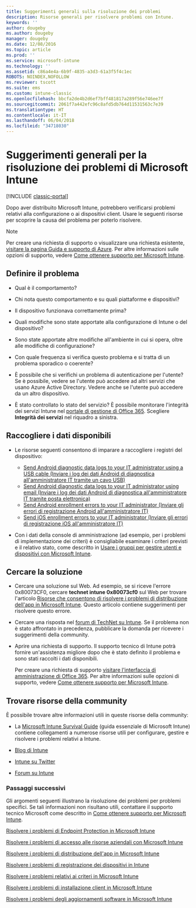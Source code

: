 ```yaml
---
title: Suggerimenti generali sulla risoluzione dei problemi
description: Risorse generali per risolvere problemi con Intune.
keywords: ''
author: dougeby
ms.author: dougeby
manager: dougeby
ms.date: 12/08/2016
ms.topic: article
ms.prod: ''
ms.service: microsoft-intune
ms.technology: ''
ms.assetid: c86a4e4a-6b9f-4835-a3d3-61a3f5f4c1ec
ROBOTS: NOINDEX,NOFOLLOW
ms.reviewer: tscott
ms.suite: ems
ms.custom: intune-classic
ms.openlocfilehash: bbcfa2de4b2d6ef7bff481817a289f56e746ee7f
ms.sourcegitcommit: 2061f7a442efc96c8afd5db764d11531563c7e39
ms.translationtype: HT
ms.contentlocale: it-IT
ms.lasthandoff: 06/04/2018
ms.locfileid: "34718030"
---
```

# <a name="general-troubleshooting-tips-for-microsoft-intune"></a>Suggerimenti generali per la risoluzione dei problemi di Microsoft Intune

[!INCLUDE [classic-portal](../includes/classic-portal.md)]

Dopo aver distribuito Microsoft Intune, potrebbero verificarsi problemi relativi alla configurazione o ai dispositivi client. Usare le seguenti risorse per scoprire la causa del problema per poterlo risolvere.

> [!NOTE]
> Per creare una richiesta di supporto o visualizzare una richiesta esistente, [visitare la pagina Guida e supporto di Azure](https://ms.portal.azure.com/#blade/Microsoft_Azure_Support/HelpAndSupportBlade/overview). Per altre informazioni sulle opzioni di supporto, vedere [Come ottenere supporto per Microsoft Intune](how-to-get-support-for-microsoft-intune.md).

## <a name="define-the-problem"></a>Definire il problema

-   Qual è il comportamento?

-   Chi nota questo comportamento e su quali piattaforme e dispositivi?

-   Il dispositivo funzionava correttamente prima?

-   Quali modifiche sono state apportate alla configurazione di Intune o del dispositivo?

-   Sono state apportate altre modifiche all'ambiente in cui si opera, oltre alle modifiche di configurazione?

-   Con quale frequenza si verifica questo problema e si tratta di un problema sporadico o coerente?

-   È possibile che si verifichi un problema di autenticazione per l'utente? Se è possibile, vedere se l'utente può accedere ad altri servizi che usano Azure Active Directory. Vedere anche se l'utente può accedere da un altro dispositivo.

-   È stato controllato lo stato del servizio? È possibile monitorare l'integrità dei servizi Intune nel [portale di gestione di Office 365](https://portal.office.com/Admin/Default.aspx). Scegliere **Integrità dei servizi** nel riquadro a sinistra.

## <a name="collect-available-data"></a>Raccogliere i dati disponibili

- Le risorse seguenti consentono di imparare a raccogliere i registri del dispositivo:
  - [Send Android diagnostic data logs to your IT administrator using a USB cable (Inviare i log dei dati Android di diagnostica all'amministratore IT tramite un cavo USB)](/intune-user-help/send-diagnostic-data-logs-to-your-it-administrator-using-a-usb-cable-android)
  - [Send Android diagnostic data logs to your IT administrator using email (Inviare i log dei dati Android di diagnostica all'amministratore IT tramite posta elettronica)](/intune-user-help/send-diagnostic-data-logs-to-your-it-administrator-using-email-android)
  - [Send Android enrollment errors to your IT administrator (Inviare gli errori di registrazione Android all'amministratore IT)](/intune-user-help/send-enrollment-errors-to-your-it-administrator-android)
  - [Send iOS enrollment errors to your IT administrator (Inviare gli errori di registrazione iOS all'amministratore IT)](/intune-user-help/send-errors-to-your-it-admin-ios)

- Con i dati della console di amministrazione (ad esempio, per i problemi di implementazione dei criteri) è consigliabile esaminare i criteri previsti e il relativo stato, come descritto in [Usare i gruppi per gestire utenti e dispositivi con Microsoft Intune](/intune-classic/deploy-use/use-groups-to-manage-users-and-devices-with-microsoft-intune).

## <a name="research-the-solution"></a>Cercare la soluzione

-   Cercare una soluzione sul Web. Ad esempio, se si riceve l'errore 0x80073CF0, cercare **technet intune 0x80073cf0** sul Web per trovare l'articolo [Risorse che consentono di risolvere i problemi di distribuzione dell'app in Microsoft Intune](troubleshoot-app-deployment-problems-in-microsoft-intune.md). Questo articolo contiene suggerimenti per risolvere questo errore.

-   Cercare una risposta nel [forum di TechNet su Intune](https://social.technet.microsoft.com/Forums/en-US/home?forum=microsoftintuneprod).  Se il problema non è stato affrontato in precedenza, pubblicare la domanda per ricevere i suggerimenti della community.

-   Aprire una richiesta di supporto. Il supporto tecnico di Intune potrà fornire un'assistenza migliore dopo che è stato definito il problema e sono stati raccolti i dati disponibili.

    Per creare una richiesta di supporto [visitare l'interfaccia di amministrazione di Office 365](https://portal.office.com/admin/default.aspx). Per altre informazioni sulle opzioni di supporto, vedere [Come ottenere supporto per Microsoft Intune](how-to-get-support-for-microsoft-intune.md).

## <a name="find-community-resources"></a>Trovare risorse della community
È possibile trovare altre informazioni utili in queste risorse della community:

-   La [Microsoft Intune Survival Guide](http://social.technet.microsoft.com/wiki/contents/articles/23431.microsoft-intune-survival-guide.aspx) (guida essenziale di Microsoft Intune) contiene collegamenti a numerose risorse utili per configurare, gestire e risolvere i problemi relativi a Intune.

-   [Blog di Intune](http://blogs.technet.com/b/windowsintune/)

-   [Intune su Twitter](https://twitter.com/MSIntune)

-   [Forum su Intune](https://social.technet.microsoft.com/Forums/home?category=microsoftintune&filter=alltypes&sort=lastpostdesc)

### <a name="next-steps"></a>Passaggi successivi
Gli argomenti seguenti illustrano la risoluzione dei problemi per problemi specifici. Se tali informazioni non risultano utili, contattare il supporto tecnico Microsoft come descritto in [Come ottenere supporto per Microsoft Intune](how-to-get-support-for-microsoft-intune.md).

[Risolvere i problemi di Endpoint Protection in Microsoft Intune](troubleshoot-endpoint-protection-in-microsoft-intune.md)

[Risolvere i problemi di accesso alle risorse aziendali con Microsoft Intune](troubleshoot-company-resource-access-problems-with-microsoft-intune.md)

[Risolvere i problemi di distribuzione dell'app in Microsoft Intune](troubleshoot-app-deployment-problems-in-microsoft-intune.md)

[Risolvere i problemi di registrazione dei dispositivi in Intune](troubleshoot-device-enrollment-in-intune.md)

[Risolvere i problemi relativi ai criteri in Microsoft Intune](troubleshoot-policies-in-microsoft-intune.md)

[Risolvere i problemi di installazione client in Microsoft Intune](troubleshoot-client-setup-in-microsoft-intune.md)

[Risolvere i problemi degli aggiornamenti software in Microsoft Intune](troubleshoot-software-updates-in-microsoft-intune.md)
